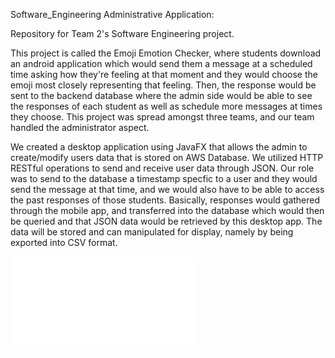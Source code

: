 Software_Engineering Administrative Application:

Repository for Team 2's Software Engineering project.

This project is called the Emoji Emotion Checker, where students download an android application which would send them a message at a scheduled time asking how they're feeling at that moment and they would choose the emoji most closely representing that feeling. Then, the response would be sent to the backend database where the admin side would be able to see the responses of each student as well as schedule more messages at times they choose. This project was spread amongst three teams, and our team handled the administrator aspect.

We created a desktop application using JavaFX that allows the admin to create/modify users data that is stored on AWS Database. We utilized HTTP RESTful operations to send and receive user data through JSON. Our role was to send to the database a timestamp specfic to a user and they would send the message at that time, and we would also have to be able to access the past responses of those students. Basically, responses would gathered through the mobile app, and transferred into the database which would then be queried and that JSON data would be retrieved by this desktop app. The data will be stored and can manipulated for display, namely by being exported into CSV format.

![Project Poster](docs/project_poster.pdf)
